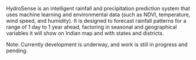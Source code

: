HydroSense is an intelligent rainfall and precipitation prediction system that uses machine learning and environmental data (such as NDVI, temperature, wind speed, and humidity). It is designed to forecast rainfall patterns for a range of 1 day to 1 year ahead, factoring in seasonal and geographical variables it will show on Indian map and with states and districts.

Note: Currently development is underway, and work is still in progress and pending.
